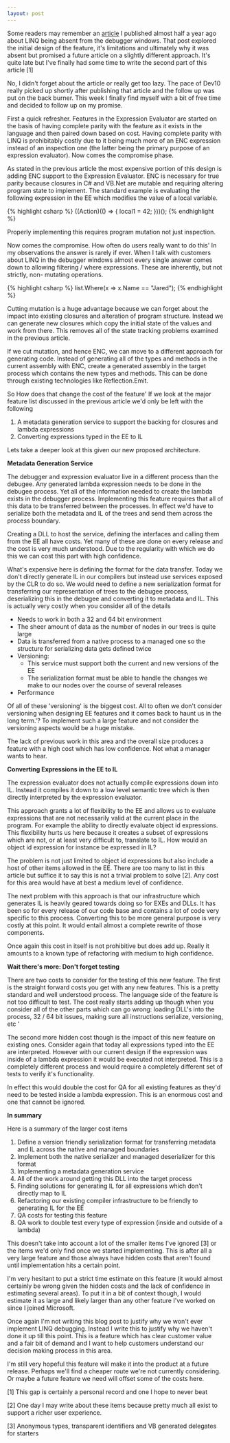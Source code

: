 ```yaml
---
layout: post
---
```

Some readers may remember an [article](http://blogs.msdn.com/jaredpar/archive/2009/08/26/why-no-linq-in-debugger-windows.aspx) I published almost half a year ago about LINQ being absent from the debugger windows. That post explored the initial design of the feature, it's limitations and ultimately why it was absent but promised a future article on a slightly different approach. It's quite late but I've finally had some time to write the second part of this article [1]

No, I didn't forget about the article or really get too lazy. The pace of Dev10 really picked up shortly after publishing that article and the follow up was put on the back burner. This week I finally find myself with a bit of free time and decided to follow up on my promise.

First a quick refresher. Features in the Expression Evaluator are started on the basis of having complete parity with the feature as it exists in the language and then paired down based on cost. Having complete parity with LINQ is prohibitably costly due to it being much more of an ENC expression instead of an inspection one (the latter being the primary purpose of an expression evaluator). Now comes the compromise phase.

As stated in the previous article the most expensive portion of this design is adding ENC support to the Expression Evaluator. ENC is necessary for true parity because closures in C# and VB.Net are mutable and requiring altering program state to implement. The standard example is evaluating the following expression in the EE which modifies the value of a local variable.
    
{% highlight csharp %}
((Action)(() => { local1 = 42; }))();
{% endhighlight %}

Properly implementing this requires program mutation not just inspection.

Now comes the compromise. How often do users really want to do this' In my observations the answer is rarely if ever. When I talk with customers about LINQ in the debugger windows almost every single answer comes down to allowing filtering / where expressions. These are inherently, but not strictly, non- mutating operations.

    
{% highlight csharp %}
list.Where(x => x.Name == "Jared");
{% endhighlight %}

Cutting mutation is a huge advantage because we can forget about the impact into existing closures and alteration of program structure. Instead we can generate new closures which copy the initial state of the values and work from there. This removes all of the state tracking problems examined in the previous article.

If we cut mutation, and hence ENC, we can move to a different approach for generating code. Instead of generating all of the types and methods in the current assembly with ENC, create a generated assembly in the target process which contains the new types and methods. This can be done through existing technologies like Reflection.Emit.

So How does that change the cost of the feature' If we look at the major feature list discussed in the previous article we'd only be left with the following

  1. A metadata generation service to support the backing for closures and lambda expressions 
  2. Converting expressions typed in the EE to IL 

Lets take a deeper look at this given our new proposed architecture.

**Metadata Generation Service**

The debugger and expression evaluator live in a different process than the debugee. Any generated lambda expression needs to be done in the debugee process. Yet all of the information needed to create the lambda exists in the debugger process. Implementing this feature requires that all of this data to be transferred between the processes. In effect we'd have to serialize both the metadata and IL of the trees and send them across the process boundary.

Creating a DLL to host the service, defining the interfaces and calling them from the EE all have costs. Yet many of these are done on every release and the cost is very much understood. Due to the regularity with which we do this we can cost this part with high confidence.

What's expensive here is defining the format for the data transfer. Today we don't directly generate IL in our compilers but instead use services exposed by the CLR to do so. We would need to define a new serialization format for transferring our representation of trees to the debugee process, deserializing this in the debugee and converting it to metadata and IL. This is actually very costly when you consider all of the details 

  * Needs to work in both a 32 and 64 bit environment 
  * The sheer amount of data as the number of nodes in our trees is quite large 
  * Data is transferred from a native process to a managed one so the structure for serializing data gets defined twice 
  * Versioning: 
    * This service must support both the current and new versions of the EE 
    * The serialization format must be able to handle the changes we make to our nodes over the course of several releases 
  * Performance 

Of all of these 'versioning' is the biggest cost. All to often we don't consider versioning when designing EE features and it comes back to haunt us in the long term.'? To implement such a large feature and not consider the versioning aspects would be a huge mistake.

The lack of previous work in this area and the overall size produces a feature with a high cost which has low confidence. Not what a manager wants to hear.  

**Converting Expressions in the EE to IL**

The expression evaluator does not actually compile expressions down into IL.  Instead it compiles it down to a low level semantic tree which is then directly interpreted by the expression evaluator.  

This approach grants a lot of flexibility to the EE and allows us to evaluate expressions that are not necessarily valid at the current place in the program. For example the ability to directly evaluate object id expressions.  This flexibility hurts us here because it creates a subset of expressions which are not, or at least very difficult to, translate to IL. How would an object id expression for instance be expressed in IL?  

The problem is not just limited to object id expressions but also include a host of other items allowed in the EE. There are too many to list in this article but suffice it to say this is not a trivial problem to solve [2]. Any cost for this area would have at best a medium level of confidence.

The next problem with this approach is that our infrastructure which generates IL is heavily geared towards doing so for EXEs and DLLs. It has been so for every release of our code base and contains a lot of code very specific to this process. Converting this to be more general purpose is very costly at this point. It would entail almost a complete rewrite of those components.

Once again this cost in itself is not prohibitive but does add up. Really it amounts to a known type of refactoring with medium to high confidence.

**Wait there's more: Don't forget testing**

There are two costs to consider for the testing of this new feature. The first is the straight forward costs you get with any new features. This is a pretty standard and well understood process. The language side of the feature is not too difficult to test. The cost really starts adding up though when you consider all of the other parts which can go wrong: loading DLL's into the process, 32 / 64 bit issues, making sure all instructions serialize, versioning, etc '

The second more hidden cost though is the impact of this new feature on existing ones. Consider again that today all expressions typed into the EE are interpreted. However with our current design if the expression was inside of a lambda expression it would be executed not interpreted. This is a completely different process and would require a completely different set of tests to verify it's functionality.

In effect this would double the cost for QA for all existing features as they'd need to be tested inside a lambda expression. This is an enormous cost and one that cannot be ignored.

**In summary**

Here is a summary of the larger cost items

  1. Define a version friendly serialization format for transferring metadata and IL across the native and managed boundaries 
  2. Implement both the native serializer and managed deserializer for this format 
  3. Implementing a metadata generation service 
  4. All of the work around getting this DLL into the target process 
  5. Finding solutions for generating IL for all expressions which don't directly map to IL 
  6. Refactoring our existing compiler infrastructure to be friendly to generating IL for the EE 
  7. QA costs for testing this feature 
  8. QA work to double test every type of expression (inside and outside of a lambda) 

This doesn't take into account a lot of the smaller items I've ignored [3] or the items we'd only find once we started implementing. This is after all a very large feature and those always have hidden costs that aren't found until implementation hits a certain point.

I'm very hesitant to put a strict time estimate on this feature (it would almost certainly be wrong given the hidden costs and the lack of confidence in estimating several areas). To put it in a bit of context though, I would estimate it as large and likely larger than any other feature I've worked on since I joined Microsoft.

Once again I'm not writing this blog post to justify why we won't ever implement LINQ debugging. Instead I write this to justify why we haven't done it up till this point. This is a feature which has clear customer value and a fair bit of demand and I want to help customers understand our decision making process in this area.

I'm still very hopeful this feature will make it into the product at a future release. Perhaps we'll find a cheaper route we're not currently considering.  Or maybe a future feature we need will offset some of the costs here.  

[1] This gap is certainly a personal record and one I hope to never beat

[2] One day I may write about these items because pretty much all exist to support a richer user experience.

[3] Anonymous types, transparent identifiers and VB generated delegates for starters

